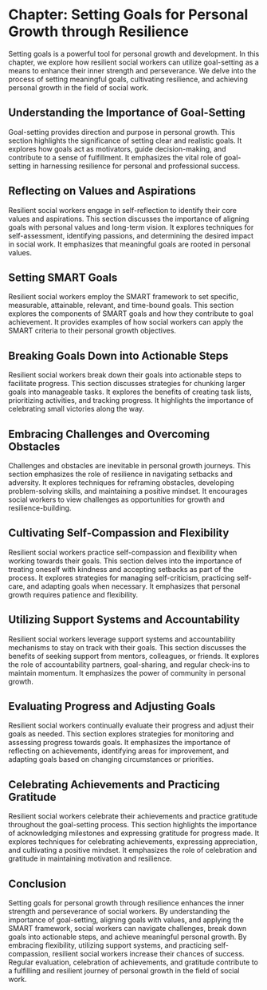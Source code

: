 Chapter: Setting Goals for Personal Growth through Resilience
=============================================================

Setting goals is a powerful tool for personal growth and development. In this chapter, we explore how resilient social workers can utilize goal-setting as a means to enhance their inner strength and perseverance. We delve into the process of setting meaningful goals, cultivating resilience, and achieving personal growth in the field of social work.

Understanding the Importance of Goal-Setting
--------------------------------------------

Goal-setting provides direction and purpose in personal growth. This section highlights the significance of setting clear and realistic goals. It explores how goals act as motivators, guide decision-making, and contribute to a sense of fulfillment. It emphasizes the vital role of goal-setting in harnessing resilience for personal and professional success.

Reflecting on Values and Aspirations
------------------------------------

Resilient social workers engage in self-reflection to identify their core values and aspirations. This section discusses the importance of aligning goals with personal values and long-term vision. It explores techniques for self-assessment, identifying passions, and determining the desired impact in social work. It emphasizes that meaningful goals are rooted in personal values.

Setting SMART Goals
-------------------

Resilient social workers employ the SMART framework to set specific, measurable, attainable, relevant, and time-bound goals. This section explores the components of SMART goals and how they contribute to goal achievement. It provides examples of how social workers can apply the SMART criteria to their personal growth objectives.

Breaking Goals Down into Actionable Steps
-----------------------------------------

Resilient social workers break down their goals into actionable steps to facilitate progress. This section discusses strategies for chunking larger goals into manageable tasks. It explores the benefits of creating task lists, prioritizing activities, and tracking progress. It highlights the importance of celebrating small victories along the way.

Embracing Challenges and Overcoming Obstacles
---------------------------------------------

Challenges and obstacles are inevitable in personal growth journeys. This section emphasizes the role of resilience in navigating setbacks and adversity. It explores techniques for reframing obstacles, developing problem-solving skills, and maintaining a positive mindset. It encourages social workers to view challenges as opportunities for growth and resilience-building.

Cultivating Self-Compassion and Flexibility
-------------------------------------------

Resilient social workers practice self-compassion and flexibility when working towards their goals. This section delves into the importance of treating oneself with kindness and accepting setbacks as part of the process. It explores strategies for managing self-criticism, practicing self-care, and adapting goals when necessary. It emphasizes that personal growth requires patience and flexibility.

Utilizing Support Systems and Accountability
--------------------------------------------

Resilient social workers leverage support systems and accountability mechanisms to stay on track with their goals. This section discusses the benefits of seeking support from mentors, colleagues, or friends. It explores the role of accountability partners, goal-sharing, and regular check-ins to maintain momentum. It emphasizes the power of community in personal growth.

Evaluating Progress and Adjusting Goals
---------------------------------------

Resilient social workers continually evaluate their progress and adjust their goals as needed. This section explores strategies for monitoring and assessing progress towards goals. It emphasizes the importance of reflecting on achievements, identifying areas for improvement, and adapting goals based on changing circumstances or priorities.

Celebrating Achievements and Practicing Gratitude
-------------------------------------------------

Resilient social workers celebrate their achievements and practice gratitude throughout the goal-setting process. This section highlights the importance of acknowledging milestones and expressing gratitude for progress made. It explores techniques for celebrating achievements, expressing appreciation, and cultivating a positive mindset. It emphasizes the role of celebration and gratitude in maintaining motivation and resilience.

Conclusion
----------

Setting goals for personal growth through resilience enhances the inner strength and perseverance of social workers. By understanding the importance of goal-setting, aligning goals with values, and applying the SMART framework, social workers can navigate challenges, break down goals into actionable steps, and achieve meaningful personal growth. By embracing flexibility, utilizing support systems, and practicing self-compassion, resilient social workers increase their chances of success. Regular evaluation, celebration of achievements, and gratitude contribute to a fulfilling and resilient journey of personal growth in the field of social work.
